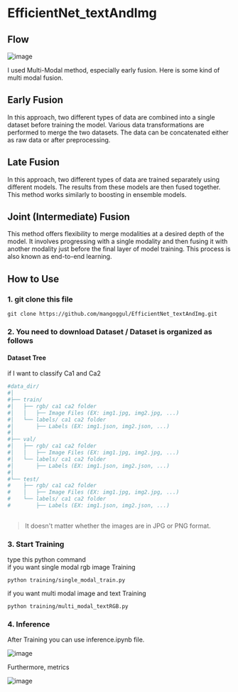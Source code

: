 # EfficientNet_textAndImg

## Flow
![image](https://blog.roboflow.com/content/images/2024/04/image-1203.webp)

I used Multi-Modal method, especially early fusion. 
Here is some kind of 
multi modal fusion. 
## Early Fusion
In this approach, two different types of data are combined into a single dataset before training the model. Various data transformations are performed to merge the two datasets. The data can be concatenated either as raw data or after preprocessing.

## Late Fusion
In this approach, two different types of data are trained separately using different models. The results from these models are then fused together. This method works similarly to boosting in ensemble models.

## Joint (Intermediate) Fusion
This method offers flexibility to merge modalities at a desired depth of the model. It involves progressing with a single modality and then fusing it with another modality just before the final layer of model training. This process is also known as end-to-end learning. 


## How to Use
### 1. git clone this file 

    
```
git clone https://github.com/mangoggul/EfficientNet_textAndImg.git
```

### 2. You need to download Dataset / Dataset is organized as follows

#### Dataset Tree

if I want to classify Ca1 and Ca2

```bash
#data_dir/
#│
#├── train/
#│   ├── rgb/ ca1 ca2 folder
#│   │   ├── Image Files (EX: img1.jpg, img2.jpg, ...)
#│   └── labels/ ca1 ca2 folder
#│       ├── Labels (EX: img1.json, img2.json, ...)
#│
#├── val/
#│   ├── rgb/ ca1 ca2 folder
#│   │   ├── Image Files (EX: img1.jpg, img2.jpg, ...)
#│   └── labels/ ca1 ca2 folder
#│       ├── Labels (EX: img1.json, img2.json, ...)
#│
#└── test/
#    ├── rgb/ ca1 ca2 folder
#    │   ├── Image Files (EX: img1.jpg, img2.jpg, ...)
#    └── labels/ ca1 ca2 folder
#        ├── Labels (EX: img1.json, img2.json, ...)
 
``` 


> It doesn't matter whether the images are in JPG or PNG format.

### 3. Start Training
type this python command
<br/>
if you want single modal rgb image Training
```
python training/single_modal_train.py
```
if you want multi modal image and text Training
```
python training/multi_modal_textRGB.py
```



### 4. Inference 
After Training you can use inference.ipynb file. 

![image](https://github.com/user-attachments/assets/60c62ad5-5dba-444d-afb0-575dfae45a29)

Furthermore, metrics

![image](https://github.com/user-attachments/assets/367bba2e-3b98-4289-aac0-e1ca301f7ae1)



